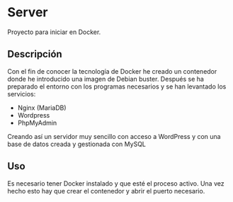 # Server
Proyecto para iniciar en Docker.

## Descripción
Con el fin de conocer la tecnología de Docker he creado un contenedor donde he introducido una imagen de Debian buster.
Después se ha preparado el entorno con los programas necesarios y se han levantado los servicios:
- Nginx (MariaDB)
- Wordpress
- PhpMyAdmin

Creando así un servidor muy sencillo con acceso a WordPress y con una base de datos creada y gestionada con MySQL

## Uso

Es necesario tener Docker instalado y que esté el proceso activo. Una vez hecho esto hay que crear el contenedor y abrir el puerto necesario.

